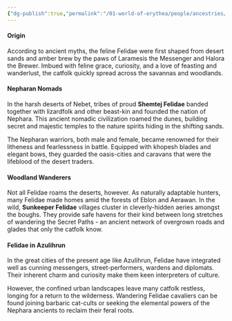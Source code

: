 ```yaml
---
{"dg-publish":true,"permalink":"/01-world-of-erythea/people/ancestries/felidae/","title":"Felidae","contentClasses":"hide-header-underline embed-clean","tags":["Ancestry/Common"],"dgShowInlineTitle":true,"noteIcon":null}
---
```


#### Origin
According to ancient myths, the feline Felidae were first shaped from desert sands and amber brew by the paws of Laramesis the Messenger and Halora the Brewer. Imbued with feline grace, curiosity, and a love of feasting and wanderlust, the catfolk quickly spread across the savannas and woodlands.

#### Nepharan Nomads
In the harsh deserts of Nebet, tribes of proud **Shemtej Felidae** banded together with lizardfolk and other beast-kin and founded the nation of Nephara. This ancient nomadic civilization roamed the dunes, building secret and majestic temples to the nature spirits hiding in the shifting sands. 

The Nepharan warriors, both male and female, became renowned for their litheness and fearlessness in battle. Equipped with khopesh blades and elegant bows, they guarded the oasis-cities and caravans that were the lifeblood of the desert traders.

#### Woodland Wanderers
Not all Felidae roams the deserts, however. As naturally adaptable hunters, many Felidae made homes amid the forests of Eblon and Aerawan. In the wild, **Sunkeeper Felidae** villages cluster in cleverly-hidden aeries amongst the boughs. They provide safe havens for their kind between long stretches of wandering the Secret Paths - an ancient network of overgrown roads and glades that only the catfolk know.

#### Felidae in Azulihrun
In the great cities of the present age like Azulihrun, Felidae have integrated well as cunning messengers, street-performers, wardens and diplomats. Their inherent charm and curiosity make them keen interpreters of culture.

However, the confined urban landscapes leave many catfolk restless, longing for a return to the wilderness. Wandering Felidae cavaliers can be found joining barbaric cat-cults or seeking the elemental powers of the Nephara ancients to reclaim their feral roots.